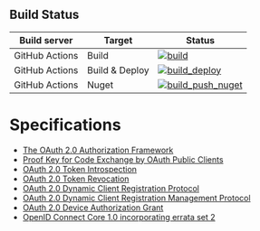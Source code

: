 ## Build Status
| Build server | Target |  Status |
|-|-|-|
| GitHub Actions | Build | [![build](https://github.com/linuxchata/oauth/actions/workflows/build.yml/badge.svg)](https://github.com/linuxchata/oauth/actions/workflows/build.yml) |
| GitHub Actions | Build & Deploy | [![build_deploy](https://github.com/linuxchata/oauth/actions/workflows/build_deploy.yml/badge.svg)](https://github.com/linuxchata/oauth/actions/workflows/build_deploy.yml) |
| GitHub Actions | Nuget | [![build_push_nuget](https://github.com/linuxchata/oauth/actions/workflows/build_push_nuget.yml/badge.svg)](https://github.com/linuxchata/oauth/actions/workflows/build_push_nuget.yml) |

# Specifications
- [The OAuth 2.0 Authorization Framework](https://datatracker.ietf.org/doc/html/rfc6749)
- [Proof Key for Code Exchange by OAuth Public Clients](https://datatracker.ietf.org/doc/html/rfc7636)
- [OAuth 2.0 Token Introspection](https://datatracker.ietf.org/doc/html/rfc7662)
- [OAuth 2.0 Token Revocation](https://datatracker.ietf.org/doc/html/rfc7009)
- [OAuth 2.0 Dynamic Client Registration Protocol](https://datatracker.ietf.org/doc/html/rfc7591)
- [OAuth 2.0 Dynamic Client Registration Management Protocol](https://datatracker.ietf.org/doc/html/rfc7592)
- [OAuth 2.0 Device Authorization Grant](https://datatracker.ietf.org/doc/html/rfc8628)
- [OpenID Connect Core 1.0 incorporating errata set 2](https://openid.net/specs/openid-connect-core-1_0.html)
